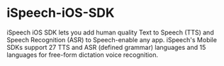 # iSpeech-iOS-SDK
iSpeech iOS SDK lets you add human quality Text to Speech (TTS) and Speech Recognition (ASR) to Speech-enable any app. iSpeech's Mobile SDKs support 27 TTS and ASR (defined grammar) languages and 15 languages for free-form dictation voice recognition. 
